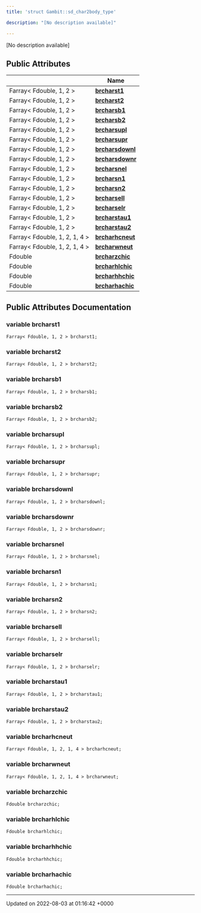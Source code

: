```yaml
---
title: 'struct Gambit::sd_char2body_type'

description: "[No description available]"

---
```









[No description available]

## Public Attributes

|                | Name           |
| -------------- | -------------- |
| Farray< Fdouble, 1, 2 > | **[brcharst1](/documentation/code/main/classes/structgambit_1_1sd__char2body__type/#variable-brcharst1)**  |
| Farray< Fdouble, 1, 2 > | **[brcharst2](/documentation/code/main/classes/structgambit_1_1sd__char2body__type/#variable-brcharst2)**  |
| Farray< Fdouble, 1, 2 > | **[brcharsb1](/documentation/code/main/classes/structgambit_1_1sd__char2body__type/#variable-brcharsb1)**  |
| Farray< Fdouble, 1, 2 > | **[brcharsb2](/documentation/code/main/classes/structgambit_1_1sd__char2body__type/#variable-brcharsb2)**  |
| Farray< Fdouble, 1, 2 > | **[brcharsupl](/documentation/code/main/classes/structgambit_1_1sd__char2body__type/#variable-brcharsupl)**  |
| Farray< Fdouble, 1, 2 > | **[brcharsupr](/documentation/code/main/classes/structgambit_1_1sd__char2body__type/#variable-brcharsupr)**  |
| Farray< Fdouble, 1, 2 > | **[brcharsdownl](/documentation/code/main/classes/structgambit_1_1sd__char2body__type/#variable-brcharsdownl)**  |
| Farray< Fdouble, 1, 2 > | **[brcharsdownr](/documentation/code/main/classes/structgambit_1_1sd__char2body__type/#variable-brcharsdownr)**  |
| Farray< Fdouble, 1, 2 > | **[brcharsnel](/documentation/code/main/classes/structgambit_1_1sd__char2body__type/#variable-brcharsnel)**  |
| Farray< Fdouble, 1, 2 > | **[brcharsn1](/documentation/code/main/classes/structgambit_1_1sd__char2body__type/#variable-brcharsn1)**  |
| Farray< Fdouble, 1, 2 > | **[brcharsn2](/documentation/code/main/classes/structgambit_1_1sd__char2body__type/#variable-brcharsn2)**  |
| Farray< Fdouble, 1, 2 > | **[brcharsell](/documentation/code/main/classes/structgambit_1_1sd__char2body__type/#variable-brcharsell)**  |
| Farray< Fdouble, 1, 2 > | **[brcharselr](/documentation/code/main/classes/structgambit_1_1sd__char2body__type/#variable-brcharselr)**  |
| Farray< Fdouble, 1, 2 > | **[brcharstau1](/documentation/code/main/classes/structgambit_1_1sd__char2body__type/#variable-brcharstau1)**  |
| Farray< Fdouble, 1, 2 > | **[brcharstau2](/documentation/code/main/classes/structgambit_1_1sd__char2body__type/#variable-brcharstau2)**  |
| Farray< Fdouble, 1, 2, 1, 4 > | **[brcharhcneut](/documentation/code/main/classes/structgambit_1_1sd__char2body__type/#variable-brcharhcneut)**  |
| Farray< Fdouble, 1, 2, 1, 4 > | **[brcharwneut](/documentation/code/main/classes/structgambit_1_1sd__char2body__type/#variable-brcharwneut)**  |
| Fdouble | **[brcharzchic](/documentation/code/main/classes/structgambit_1_1sd__char2body__type/#variable-brcharzchic)**  |
| Fdouble | **[brcharhlchic](/documentation/code/main/classes/structgambit_1_1sd__char2body__type/#variable-brcharhlchic)**  |
| Fdouble | **[brcharhhchic](/documentation/code/main/classes/structgambit_1_1sd__char2body__type/#variable-brcharhhchic)**  |
| Fdouble | **[brcharhachic](/documentation/code/main/classes/structgambit_1_1sd__char2body__type/#variable-brcharhachic)**  |

## Public Attributes Documentation

### variable brcharst1

```
Farray< Fdouble, 1, 2 > brcharst1;
```


### variable brcharst2

```
Farray< Fdouble, 1, 2 > brcharst2;
```


### variable brcharsb1

```
Farray< Fdouble, 1, 2 > brcharsb1;
```


### variable brcharsb2

```
Farray< Fdouble, 1, 2 > brcharsb2;
```


### variable brcharsupl

```
Farray< Fdouble, 1, 2 > brcharsupl;
```


### variable brcharsupr

```
Farray< Fdouble, 1, 2 > brcharsupr;
```


### variable brcharsdownl

```
Farray< Fdouble, 1, 2 > brcharsdownl;
```


### variable brcharsdownr

```
Farray< Fdouble, 1, 2 > brcharsdownr;
```


### variable brcharsnel

```
Farray< Fdouble, 1, 2 > brcharsnel;
```


### variable brcharsn1

```
Farray< Fdouble, 1, 2 > brcharsn1;
```


### variable brcharsn2

```
Farray< Fdouble, 1, 2 > brcharsn2;
```


### variable brcharsell

```
Farray< Fdouble, 1, 2 > brcharsell;
```


### variable brcharselr

```
Farray< Fdouble, 1, 2 > brcharselr;
```


### variable brcharstau1

```
Farray< Fdouble, 1, 2 > brcharstau1;
```


### variable brcharstau2

```
Farray< Fdouble, 1, 2 > brcharstau2;
```


### variable brcharhcneut

```
Farray< Fdouble, 1, 2, 1, 4 > brcharhcneut;
```


### variable brcharwneut

```
Farray< Fdouble, 1, 2, 1, 4 > brcharwneut;
```


### variable brcharzchic

```
Fdouble brcharzchic;
```


### variable brcharhlchic

```
Fdouble brcharhlchic;
```


### variable brcharhhchic

```
Fdouble brcharhhchic;
```


### variable brcharhachic

```
Fdouble brcharhachic;
```


-------------------------------

Updated on 2022-08-03 at 01:16:42 +0000